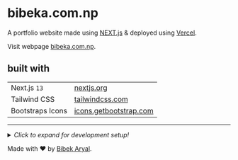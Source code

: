 # bibeka.com.np

A portfolio website made using [NEXT.js](https://nextjs.org/ "Visit Next.js") & deployed using [Vercel](https://vercel.com/ "Visit vercel").

Visit webpage [bibeka.com.np](https://bibeka.com.np/).

## built with

|                  |                                                           |
| ---------------- | --------------------------------------------------------- |
| Next.js `13`     | [nextjs.org](https://nextjs.org/)                         |
| Tailwind CSS     | [tailwindcss.com](https://tailwindcss.com/)               |
| Bootstraps Icons | [icons.getbootstrap.com](https://icons.getbootstrap.com/) |

---

<details>
  <summary>
  <i>Click to expand for development setup!</i>
  </summary>

## Setting up the development environment

### Requirements

- **[Node.js](https://nodejs.org)**—_download and install NodeJS from [here](https://nodejs.org/en/download/ "Go to official NodeJS download page.")._

### Configuring the project for development

1. Clone this repository

   ```terminal
   git clone https://github.com/arlbibek/bibeka.com.np.git
   cd bibeka.com.np
   ```

2. Install required packages

   ```terminal
   cd bibeka.com.np
   npm install
   ```

3. Launch the development server

   ```terminal
   npm run dev
   ```

   and done!

---

</details>

Made with ❤️ by [Bibek Aryal](https://bibeka.com.np/).
